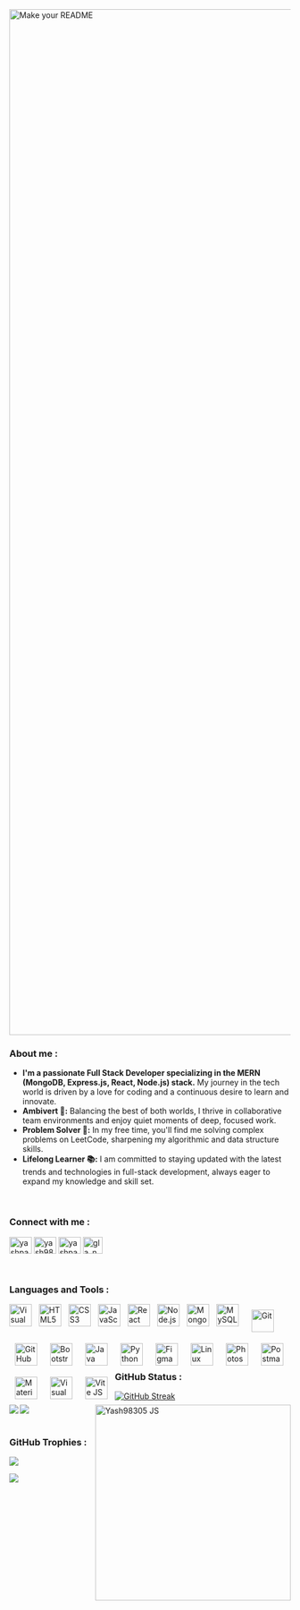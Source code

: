 <img width="1834" alt="Make your README" src="https://github.com/Yash98305/Yash98305/assets/99255356/24d800fe-cd8d-467e-b825-dbf0e8a32d92">
<br />
<h3 align="left">About me :</h3>
<ul>
  <li><b>I'm a passionate Full Stack Developer specializing in the MERN (MongoDB, Express.js, React, Node.js) stack.</b> My journey in the tech world is driven by a love for coding and a continuous desire to learn and innovate.</li>

<li><b>Ambivert 🌟:</b> Balancing the best of both worlds, I thrive in collaborative team environments and enjoy quiet moments of deep, focused work.</li>
<li><b>Problem Solver 🧩:</b> In my free time, you'll find me solving complex problems on LeetCode, sharpening my algorithmic and data structure skills.</li>
<li><b>Lifelong Learner 📚:</b> I am committed to staying updated with the latest trends and technologies in full-stack development, always eager to expand my knowledge and skill set.</li>
</ul>
<br />
<h3 align="left">Connect with me :</h3>
<p align="left">         
<a href="https://www.linkedin.com/in/yashpatel98305" target="blank"><img align="center" src="https://raw.githubusercontent.com/rahuldkjain/github-profile-readme-generator/master/src/images/icons/Social/linked-in-alt.svg" alt="yashpatel98305" height="30" width="40" /></a>
<a href="https://www.instagram.com/yash98305" target="blank"><img align="center" src="https://raw.githubusercontent.com/rahuldkjain/github-profile-readme-generator/master/src/images/icons/Social/instagram.svg" alt="yash98305" height="30" width="40" /></a>
<a href="https://leetcode.com/u/yashpatel98305" target="blank"><img align="center" src="https://raw.githubusercontent.com/rahuldkjain/github-profile-readme-generator/master/src/images/icons/Social/leet-code.svg" alt="yashpatel98305" height="30" width="40" /></a>
<a href="https://www.codechef.com/users/gla_n_569" target="blank"><img align="center" style = "width:35px;" src="https://github.com/Yash98305/Yash98305/assets/99255356/4d442bd2-884c-44da-a407-5e72bbc592cb" alt="gla_n_569" height="30" width="40" /></a>
</p>
<br />
<h3 align="left">Languages and Tools :</h3>

<img align="left" alt="Visual Studio Code" width="40px" style="padding-right:10px;" src="https://cdn.jsdelivr.net/gh/devicons/devicon@latest/icons/vscode/vscode-original.svg" />
<img align="left" alt="HTML5" width="40px" src="https://cdn.jsdelivr.net/gh/devicons/devicon/icons/html5/html5-original.svg" style="padding-right:10px;" />
<img align="left" alt="CSS3" width="40px" src="https://cdn.jsdelivr.net/gh/devicons/devicon/icons/css3/css3-original.svg" style="padding-right:10px;" />
<img align="left" alt="JavaScript" width="40px" src="https://cdn.jsdelivr.net/gh/devicons/devicon/icons/javascript/javascript-original.svg" style="padding-right:10px;" />
<img align="left" alt="React" width="40px" style="padding-right:10px;" src="https://cdn.jsdelivr.net/gh/devicons/devicon@latest/icons/nodejs/nodejs-original-wordmark.svg" />
          
<img align="left" alt="Node.js" width="40px" src="https://cdn.jsdelivr.net/gh/devicons/devicon/icons/nodejs/nodejs-original.svg" style="padding-right:10px;" />
<img align="left" alt="MongoDB" width="40px" style="padding-right:10px;" src="https://cdn.jsdelivr.net/gh/devicons/devicon@latest/icons/mongodb/mongodb-original-wordmark.svg" />
          
<img align="left" alt="MySQL" width="40px" style="padding-right:10px;" src="https://cdn.jsdelivr.net/gh/devicons/devicon@latest/icons/mysql/mysql-original-wordmark.svg" />
          
<img align="left" alt="Git" width="40px" src="https://cdn.jsdelivr.net/gh/devicons/devicon/icons/git/git-original.svg" style="padding:10px;" />
<img align="left" alt="GitHub" width="40px" src="https://user-images.githubusercontent.com/3369400/139447912-e0f43f33-6d9f-45f8-be46-2df5bbc91289.png" style="padding:10px;" />
<img align="left" alt="Bootstrap" width="40px" style="padding:10px;" src="https://cdn.jsdelivr.net/gh/devicons/devicon@latest/icons/bootstrap/bootstrap-original.svg" />
<img align="left" alt="Java" width="40px" style="padding:10px;" src="https://cdn.jsdelivr.net/gh/devicons/devicon@latest/icons/java/java-original.svg" />
<img align="left" alt="Python" width="40px" style="padding:10px;" src="https://cdn.jsdelivr.net/gh/devicons/devicon@latest/icons/python/python-original.svg" />
<img align="left" alt="Figma" width="40px" style="padding:10px;" src="https://cdn.jsdelivr.net/gh/devicons/devicon@latest/icons/figma/figma-original.svg" />
<img align="left" alt="Linux" width="40px" style="padding:10px;" src="https://cdn.jsdelivr.net/gh/devicons/devicon@latest/icons/linux/linux-original.svg" />
<img align="left" alt="Photoshop" width="40px" style="padding:10px;" src="https://cdn.jsdelivr.net/gh/devicons/devicon@latest/icons/photoshop/photoshop-original.svg" />
<img align="left" alt="Postman" width="40px" style="padding:10px;" src="https://cdn.jsdelivr.net/gh/devicons/devicon@latest/icons/postman/postman-original.svg" />
<img align="left" alt="Material UI" width="40px" style="padding:10px;" src="https://cdn.jsdelivr.net/gh/devicons/devicon@latest/icons/materialui/materialui-original.svg" />
<img align="left" alt="Visual Studio Code" width="40px" style="padding:10px;" src="https://cdn.jsdelivr.net/gh/devicons/devicon@latest/icons/c/c-original.svg" />
<img align="left" alt="Vite JS" width="40px" style="padding:10px;" src="https://cdn.jsdelivr.net/gh/devicons/devicon@latest/icons/vitejs/vitejs-original.svg" />
          
                 
<br />
<br />
<br />
<br />
<br />
<h3 align="left">GitHub Status :</h3>


<img align="right" alt="Yash98305 JS" width="350" height="auto" src="https://github.com/Yash98305/Yash98305/assets/99255356/e66af688-b3c8-4141-8f67-d09a6bb290b9" />
  <img align="left" src="https://github-readme-stats.vercel.app/api?username=Yash98305&count_private=true&include_all_commits=true&show_icons=true&title_color=f6882b&text_color=e7e7e7&icon_color=f6882b&bg_color=0d111700" />

  
 <img align="left" src="https://github-readme-stats.vercel.app/api/top-langs/?username=Yash98305&layout=compact&title_color=f6882b&text_color=e7e7e7&icon_color=007bff&bg_color=0d111700" />

<a href="https://git.io/streak-stats"><img src="https://github-readme-streak-stats.herokuapp.com?user=Yash98305&theme=rising-sun" alt="GitHub Streak" /></a>
<br />
<br />
<br />
<h3 align="left">GitHub Trophies :</h3>

![](https://github-profile-trophy.vercel.app/?username=Yash98305&theme=discord&no-frame=true&no-bg=true&margin-w=4)

<a href="https://visitcount.itsvg.in">
  <img src="https://visitcount.itsvg.in/api?id=yash98305&label=Profile%20Views&color=0&icon=0&pretty=true" />
</a>
